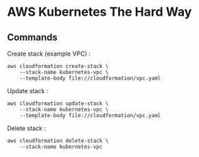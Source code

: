 # AWS Kubernetes The Hard Way

## Commands

Create stack (example VPC) :

````
aws cloudformation create-stack \
    --stack-name kubernetes-vpc \
    --template-body file://cloudformation/vpc.yaml
````

Update stack :

````
aws cloudformation update-stack \
    --stack-name kubernetes-vpc \
    --template-body file://cloudformation/vpc.yaml
````

Delete stack :

````
aws cloudformation delete-stack \
    --stack-name kubernetes-vpc
````